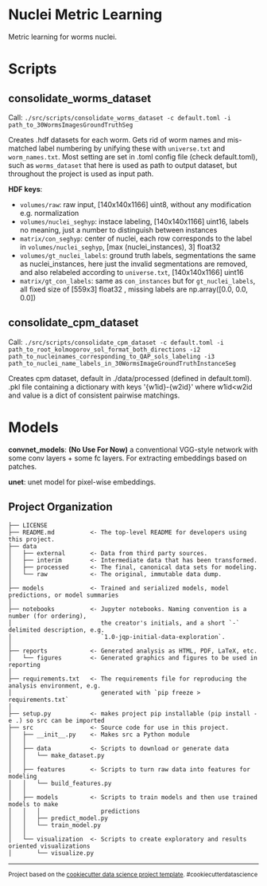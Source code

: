 Nuclei Metric Learning
==============================

Metric learning for worms nuclei.


# Scripts

## consolidate_worms_dataset
Call: `./src/scripts/consolidate_worms_dataset -c default.toml -i path_to_30WormsImagesGroundTruthSeg`

Creates .hdf datasets for each worm. Gets rid of worm names and mis-matched label numbering by unifying these with
 `universe.txt` and `worm_names.txt`. Most setting are set in .toml config file (check default.toml), such as
  `worms_dataset` that here is used as path to output dataset, but throughout the project is used as input path.

**HDF keys**:
- `volumes/raw`: raw input, [140x140x1166] uint8, without any modification e.g. normalization
- `volumes/nuclei_seghyp`: instace labeling, [140x140x1166] uint16, labels no meaning, just a number to
 distinguish between instances
- `matrix/con_seghyp`: center of nuclei, each row corresponds to the label in `volumes/nuclei_seghyp`, [max
(nuclei_instances), 3] float32
- `volumes/gt_nuclei_labels`: ground truth labels, segmentations the same as nuclei_instances, here just the invalid
 segmentations are removed, and also relabeled according to `universe.txt`, [140x140x1166] uint16
- `matrix/gt_con_labels`: same as `con_instances` but for `gt_nuclei_labels`, all fixed size of [559x3] float32
, missing labels are np.array([0.0, 0.0, 0.0])


## consolidate_cpm_dataset
Call: `./src/scripts/consolidate_cpm_dataset -c default.toml -i path_to_root_kolmogorov_sol_format_both_directions
 -i2 path_to_nucleinames_corresponding_to_QAP_sols_labeling -i3
  path_to_nuclei_name_labels_in_30WormsImageGroundTruthInstanceSeg`

Creates cpm dataset, default in ./data/processed (defined in default.toml). .pkl file containing a dictionary with
 keys '{w1id}-{w2id}' where w1id<w2id and value is a dict of consistent pairwise matchings.
# Models
**convnet_models**: **(No Use For Now)** a conventional VGG-style network with some conv layers + some fc layers. For
 extracting embeddings based on patches.
 
 **unet**: unet model for pixel-wise embeddings.

Project Organization
------------

    ├── LICENSE
    ├── README.md          <- The top-level README for developers using this project.
    ├── data
    │   ├── external       <- Data from third party sources.
    │   ├── interim        <- Intermediate data that has been transformed.
    │   ├── processed      <- The final, canonical data sets for modeling.
    │   └── raw            <- The original, immutable data dump.
    │
    ├── models             <- Trained and serialized models, model predictions, or model summaries
    │
    ├── notebooks          <- Jupyter notebooks. Naming convention is a number (for ordering),
    │                         the creator's initials, and a short `-` delimited description, e.g.
    │                         `1.0-jqp-initial-data-exploration`.
    │
    ├── reports            <- Generated analysis as HTML, PDF, LaTeX, etc.
    │   └── figures        <- Generated graphics and figures to be used in reporting
    │
    ├── requirements.txt   <- The requirements file for reproducing the analysis environment, e.g.
    │                         generated with `pip freeze > requirements.txt`
    │
    ├── setup.py           <- makes project pip installable (pip install -e .) so src can be imported
    ├── src                <- Source code for use in this project.
    │   ├── __init__.py    <- Makes src a Python module
    │   │
    │   ├── data           <- Scripts to download or generate data
    │   │   └── make_dataset.py
    │   │
    │   ├── features       <- Scripts to turn raw data into features for modeling
    │   │   └── build_features.py
    │   │
    │   ├── models         <- Scripts to train models and then use trained models to make
    │   │   │                 predictions
    │   │   ├── predict_model.py
    │   │   └── train_model.py
    │   │
    │   └── visualization  <- Scripts to create exploratory and results oriented visualizations
    │       └── visualize.py


--------

<p><small>Project based on the <a target="_blank" href="https://drivendata.github.io/cookiecutter-data-science/">cookiecutter data science project template</a>. #cookiecutterdatascience</small></p>
